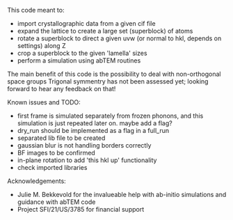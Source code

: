 This code meant to:

 - import crystallographic data from a given cif file
 - expand the lattice to create a large set (superblock) of atoms
 - rotate a superblock to direct a given uvw (or normal to hkl, depends on settings) along Z
 - crop a superblock to the given 'lamella' sizes
 - perform a simulation using abTEM routines

The main benefit of this code is the possibility to deal with non-orthogonal space groups
Trigonal symmentry has not been assessed yet; looking forward to hear any feedback on that! 

Known issues and TODO:
 - first frame is simulated separately from frozen phonons, and this simulation is just repeated later on.
	maybe add a flag?
 - dry\_run should be implemented as a flag in a full_run
 - separated lib file to be created
 - gaussian blur is not handling borders correctly
 - BF images to be confirmed
 - in-plane rotation to add 'this hkl up' functionality
 - check imported libraries

Acknowledgements:
 - Julie M. Bekkevold for the invalueable help with ab-initio simulations and guidance with abTEM code
 - Project SFI/21/US/3785 for financial support
